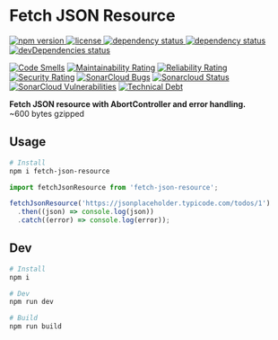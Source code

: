 # Fetch JSON Resource

<p>
  <a href="https://www.npmjs.com/package/fetch-json-resource">
    <img src="https://img.shields.io/npm/v/fetch-json-resource.svg" alt="npm version" >
  </a>
  <a href="https://github.com/craftedsystems/fetch-json-resource/blob/master/LICENSE">
    <img src="https://img.shields.io/npm/l/fetch-json-resource.svg" alt="license">
  </a>
  <a href="https://david-dm.org/craftedsystems/fetch-json-resource">
    <img src="https://david-dm.org/craftedsystems/fetch-json-resource/status.svg" alt="dependency status">
  </a>
  <a href="https://david-dm.org/craftedsystems/fetch-json-resource">
    <img src="https://david-dm.org/craftedsystems/fetch-json-resource/status.svg" alt="dependency status"/>
  </a>
  <a href="https://david-dm.org/craftedsystems/fetch-json-resource?type=dev">
    <img src="https://david-dm.org/craftedsystems/fetch-json-resource/dev-status.svg" alt="devDependencies status">
  </a>
</p>

[![Code Smells](https://sonarcloud.io/api/project_badges/measure?project=craftedsystems_fetch-json-resource&metric=code_smells)](https://sonarcloud.io/dashboard?id=craftedsystems_fetch-json-resource)
[![Maintainability Rating](https://sonarcloud.io/api/project_badges/measure?project=craftedsystems_fetch-json-resource&metric=sqale_rating)](https://sonarcloud.io/dashboard?id=craftedsystems_fetch-json-resource)
[![Reliability Rating](https://sonarcloud.io/api/project_badges/measure?project=craftedsystems_fetch-json-resource&metric=reliability_rating)](https://sonarcloud.io/dashboard?id=craftedsystems_fetch-json-resource)
[![Security Rating](https://sonarcloud.io/api/project_badges/measure?project=craftedsystems_fetch-json-resource&metric=security_rating)](https://sonarcloud.io/dashboard?id=craftedsystems_fetch-json-resource)
[![SonarCloud Bugs](https://sonarcloud.io/api/project_badges/measure?project=craftedsystems_fetch-json-resource&metric=bugs)](https://sonarcloud.io/component_measures/metric/reliability_rating/list?id=craftedsystems_fetch-json-resource)
[![Sonarcloud Status](https://sonarcloud.io/api/project_badges/measure?project=craftedsystems_fetch-json-resource&metric=alert_status)](https://sonarcloud.io/dashboard?id=craftedsystems_fetch-json-resource)
[![SonarCloud Vulnerabilities](https://sonarcloud.io/api/project_badges/measure?project=craftedsystems_fetch-json-resource&metric=vulnerabilities)](https://sonarcloud.io/component_measures/metric/security_rating/list?id=craftedsystems_fetch-json-resource)
[![Technical Debt](https://sonarcloud.io/api/project_badges/measure?project=craftedsystems_fetch-json-resource&metric=sqale_index)](https://sonarcloud.io/dashboard?id=craftedsystems_fetch-json-resource)

**Fetch JSON resource with AbortController and error handling.**  
~600 bytes gzipped

## Usage

```bash
# Install
npm i fetch-json-resource
```

```javascript
import fetchJsonResource from 'fetch-json-resource';

fetchJsonResource('https://jsonplaceholder.typicode.com/todos/1')
  .then((json) => console.log(json))
  .catch((error) => console.log(error));
```

## Dev

```bash
# Install
npm i

# Dev
npm run dev

# Build
npm run build
```

